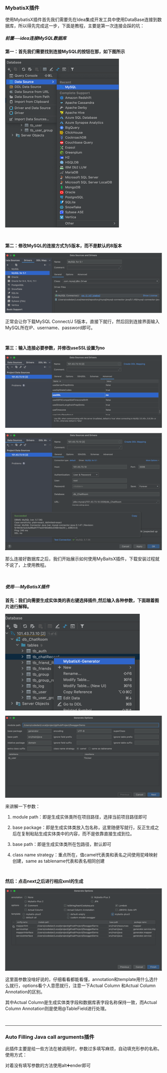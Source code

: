 ### MybatisX插件

使用MybatisX插件首先我们需要先在Idea集成开发工具中使用DataBase连接到数据库，所以得先完成这一步，下面是教程，主要是第一次连接会踩的坑：

##### 前置---idea连接MySQL数据库

**第一：首先我们需要找到连接MySQL的按钮在那，如下图所示**

<img src="../图库/ideaConnectMySQL.png" title="" alt="ideaConnectMySQL" width="366">

&nbsp;

**第二：修改MySQL的连接方式为5版本，而不是默认的8版本**

![mysql5check](../图库/check5Version.png)

正常会让你下载MySQL Connect/J 5版本，直接下就行，然后回到连接界面输入MySQL所在IP、username、password即可。

&nbsp;

**第三：输入连接必要参数，并修改useSSL设置为no**

![useSSL](../图库/useSSL.png)

![mysqlConnectResult](../图库/ideaConnectResult.png)

那么连接好数据库之后，我们开始展示如何使用MyBaitsX插件，下载安装过程就不说了，上使用教程。

&nbsp;

##### 使用---MyBatisX插件

**首先：我们向需要生成实体类的表右键选择插件,然后输入各种参数，下面跟着图片进行解释。**

<img src="../图库/mybatisX_1.png" title="" alt="myabtisx_1" width="433">

![mybatisX_02](../图库/mybatisX_2.png)

来讲解一下参数：

1. module path：即是生成实体类所在项目路径，选择当前项目路径即可

2. base package：即是生成实体类放入包名称，这里随便写就行，反正生成之后在复制粘贴生成实体类中的内容，而不是依靠直接生成到位。

3. base path：即是生成实体类所在包路径，默认即可

4. class name strategy：重点所在，值camel代表类和表名之间使用驼峰映射创建，same as tablename代表和表名相同创建

&nbsp;

**然后：点击next之后进行相应xml的生成**

![mybatisX_03](../图库/mybatisX_3.png)

这里面参数没啥好说的，仔细看看都能看懂，annotation和template用什么选什么就行，options看个人意愿就行，注意一下Actual Column 和Actual Column Annotation的区别。

其中Actual Column是生成实体类字段和数据库表字段名称保持一致，而Actual Column Annotation则是使用@TableField进行处理。

&nbsp;

-----

### Auto Filling Java call arguments插件

此插件主要是给一些方法在被调用时，参数过多填写麻烦，自动填充形参的名称。使用方式：

对着没有填写参数的方法使用alt➕ender即可
